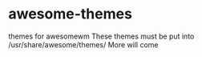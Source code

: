 # awesome-themes
themes for awesomewm
These themes must be put into /usr/share/awesome/themes/
More will come
